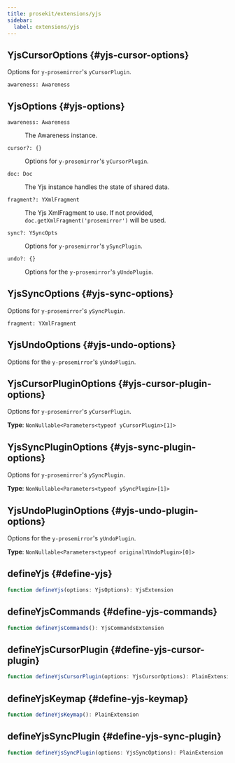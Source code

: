 ```yaml
---
title: prosekit/extensions/yjs
sidebar:
  label: extensions/yjs
---
```



## YjsCursorOptions {#yjs-cursor-options}

Options for `y-prosemirror`'s `yCursorPlugin`.

<dl>

<dt>

`awareness: Awareness`

</dt>

<dd>

</dd>

</dl>

## YjsOptions {#yjs-options}

<dl>

<dt>

`awareness: Awareness`

</dt>

<dd>

The Awareness instance.

</dd>

<dt>

`cursor?: {}`

</dt>

<dd>

Options for `y-prosemirror`'s `yCursorPlugin`.

</dd>

<dt>

`doc: Doc`

</dt>

<dd>

The Yjs instance handles the state of shared data.

</dd>

<dt>

`fragment?: YXmlFragment`

</dt>

<dd>

The Yjs XmlFragment to use. If not provided,
`doc.getXmlFragment('prosemirror')` will be used.

</dd>

<dt>

`sync?: YSyncOpts`

</dt>

<dd>

Options for `y-prosemirror`'s `ySyncPlugin`.

</dd>

<dt>

`undo?: {}`

</dt>

<dd>

Options for the `y-prosemirror`'s `yUndoPlugin`.

</dd>

</dl>

## YjsSyncOptions {#yjs-sync-options}

Options for `y-prosemirror`'s `ySyncPlugin`.

<dl>

<dt>

`fragment: YXmlFragment`

</dt>

<dd>

</dd>

</dl>

## YjsUndoOptions {#yjs-undo-options}

Options for the `y-prosemirror`'s `yUndoPlugin`.

## YjsCursorPluginOptions {#yjs-cursor-plugin-options}

Options for `y-prosemirror`'s `yCursorPlugin`.

**Type**: `NonNullable<Parameters<typeof yCursorPlugin>[1]>`

## YjsSyncPluginOptions {#yjs-sync-plugin-options}

Options for `y-prosemirror`'s `ySyncPlugin`.

**Type**: `NonNullable<Parameters<typeof ySyncPlugin>[1]>`

## YjsUndoPluginOptions {#yjs-undo-plugin-options}

Options for the `y-prosemirror`'s `yUndoPlugin`.

**Type**: `NonNullable<Parameters<typeof originalYUndoPlugin>[0]>`

## defineYjs {#define-yjs}

```ts
function defineYjs(options: YjsOptions): YjsExtension
```

## defineYjsCommands {#define-yjs-commands}

```ts
function defineYjsCommands(): YjsCommandsExtension
```

## defineYjsCursorPlugin {#define-yjs-cursor-plugin}

```ts
function defineYjsCursorPlugin(options: YjsCursorOptions): PlainExtension
```

## defineYjsKeymap {#define-yjs-keymap}

```ts
function defineYjsKeymap(): PlainExtension
```

## defineYjsSyncPlugin {#define-yjs-sync-plugin}

```ts
function defineYjsSyncPlugin(options: YjsSyncOptions): PlainExtension
```
